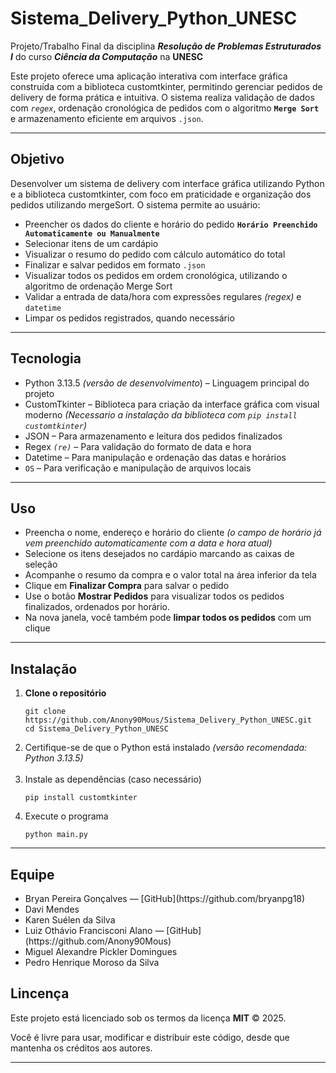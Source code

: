 <h1>Sistema_Delivery_Python_UNESC</h1>
<p>Projeto/Trabalho Final da disciplina <em><strong>Resolução de Problemas Estruturados I</strong></em> do curso <em><strong>Ciência da Computação</strong></em> na <strong>UNESC</strong></p>
<p>Este projeto oferece uma aplicação interativa com interface gráfica construída com a biblioteca customtkinter, permitindo gerenciar pedidos de delivery de forma prática e intuitiva. O sistema realiza validação de dados com <code><em>regex</em></code>, ordenação cronológica de pedidos com o algoritmo <code><strong>Merge Sort</strong></code> e armazenamento eficiente em arquivos <code>.json</code>.</p>
<hr>
<h2>Objetivo</h2>
<p>Desenvolver um sistema de delivery com interface gráfica utilizando Python e a biblioteca customtkinter, com foco em praticidade e organização dos pedidos utilizando mergeSort. O sistema permite ao usuário:</p>
<ul>
  <li>Preencher os dados do cliente e horário do pedido <code><strong>Horário Preenchido Automaticamente ou Manualmente</strong></code></li>
  <li>Selecionar itens de um cardápio</li>
  <li>Visualizar o resumo do pedido com cálculo automático do total</li>
  <li>Finalizar e salvar pedidos em formato <code>.json</code></li>
  <li>Visualizar todos os pedidos em ordem cronológica, utilizando o algoritmo de ordenação Merge Sort</li>
  <li>Validar a entrada de data/hora com expressões regulares<em> (regex)</em> e <code>datetime</code></li>
  <li>Limpar os pedidos registrados, quando necessário</li>
</ul>
<hr>
<h2>Tecnologia</h2>
<ul>
  <li>Python 3.13.5 <em>(versão de desenvolvimento</em>) – Linguagem principal do projeto</li>
  <li>CustomTkinter – Biblioteca para criação da interface gráfica com visual moderno <em>(Necessario a instalação da biblioteca com <code>pip install customtkinter</code>)</em></li>
  <li>JSON – Para armazenamento e leitura dos pedidos finalizados</li>
  <li>Regex <code><em>(re)</em></code> – Para validação do formato de data e hora</li>
  <li>Datetime – Para manipulação e ordenação das datas e horários</li>
  <li><code>OS</code> – Para verificação e manipulação de arquivos locais</li>
</ul>
<hr>
<h2>Uso</h2>
<ul>
  <li>Preencha o nome, endereço e horário do cliente <em>(o campo de horário já vem preenchido automaticamente com a data e hora atual)</em></li>
  <li>Selecione os itens desejados no cardápio marcando as caixas de seleção</li>
  <li>Acompanhe o resumo da compra e o valor total na área inferior da tela</li>
  <li>Clique em <strong>Finalizar Compra</strong> para salvar o pedido</li>
  <li>Use o botão <strong>Mostrar Pedidos</strong> para visualizar todos os pedidos finalizados, ordenados por horário.</li>
  <li>Na nova janela, você também pode <strong>limpar todos os pedidos</strong> com um clique</li>
</ul>
<hr>
<h2>Instalação</h2>
<ol>
  <li>
    <strong>Clone o repositório</strong>
    <pre><code>git clone https://github.com/Anony90Mous/Sistema_Delivery_Python_UNESC.git
cd Sistema_Delivery_Python_UNESC</code></pre>
  </li>
  <li>Certifique-se de que o Python está instalado <em>(versão recomendada: Python 3.13.5)</em></li><br>
  <li>
    Instale as dependências (caso necessário)
    <pre><code>pip install customtkinter</code></pre>
  </li>
  <li>
    Execute o programa
    <pre><code>python main.py</code></pre>
  </li>
</ol>
<hr>
<h2>Equipe</h2>
<ul>
  <li>Bryan Pereira Gonçalves — [GitHub](https://github.com/bryanpg18)</li></li>
  <li>Davi Mendes</li>
  <li>Karen Suélen da Silva</li>
  <li>Luiz Othávio Francisconi Alano — [GitHub](https://github.com/Anony90Mous)</li>
  <li>Miguel Alexandre Pickler Domingues</li>
  <li>Pedro Henrique Moroso da Silva</li>
</ul>
<h2>Lincença</h2>
<p>Este projeto está licenciado sob os termos da licença <strong>MIT</strong> © 2025.</p>
<p>Você é livre para usar, modificar e distribuir este código, desde que mantenha os créditos aos autores.</p>
<hr>
